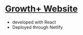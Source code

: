 # [Growth+ Website](https://silver-empanada-1e0a5a.netlify.app/https://65ca6f68ad3add2ad6fbe74d--silver-empanada-1e0a5a.netlify.app)

- developed with React
- Deployed through Netlify 
